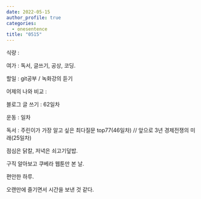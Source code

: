 ```yaml
---
date: 2022-05-15
author_profile: true
categories:
  - onesentence
title: "0515"
---
```


식량 : 

여가 : 독서, 글쓰기, 공상, 코딩.

할일 : git공부 / 녹화강의 듣기

어제의 나와 비교 : 


블로그 글 쓰기 : 62일차

운동 : 일차

독서 : 주린이가 가장 알고 싶은 최다질문 top77(46일차)  // 앞으로 3년 경제전쟁의 미래(25일차)


점심은 닭칼, 저녁은 쇠고기덮밥.

구직 알아보고 쿠베라 웹툰만 본 날.

편안한 하루. 

오랜만에 즐기면서 시간을 보낸 것 같다.